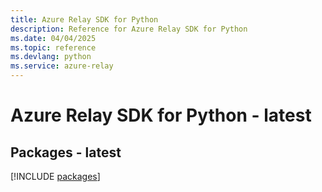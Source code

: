```yaml
---
title: Azure Relay SDK for Python
description: Reference for Azure Relay SDK for Python
ms.date: 04/04/2025
ms.topic: reference
ms.devlang: python
ms.service: azure-relay
---
```

# Azure Relay SDK for Python - latest
## Packages - latest
[!INCLUDE [packages](relay-index.md)]